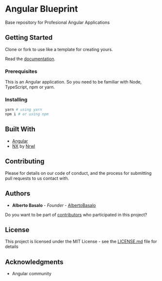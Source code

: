 # Angular Blueprint

Base repository for Profesional Angular Applications

## Getting Started

Clone or fork to use like a template for creating yours.

Read the [documentation](https://angularbuilders.github.io/angular-blueprint/).

### Prerequisites

This is an Angular application. So you need to be familiar with  Node, TypeScript, npm or yarn.

### Installing

```bash
yarn # using yarn
npm i # or using npm
```

## Built With

* [Angular](https://angular.io/)
* [NX](https://nx.dev/) by [Nrwl](https://nrwl.io/)


## Contributing

Please for details on our code of conduct, and the process for submitting pull requests to us contact with.

## Authors

* **Alberto Basalo** - *Founder* - [AlbertoBasalo](https://github.com/AlbertoBasalo)

Do you want to be part of [contributors](https://github.com/angularbuilders/angular-blueprint/contributors) who participated in this project?

## License

This project is licensed under the MIT License - see the [LICENSE.md](LICENSE.md) file for details

## Acknowledgments

* Angular community



